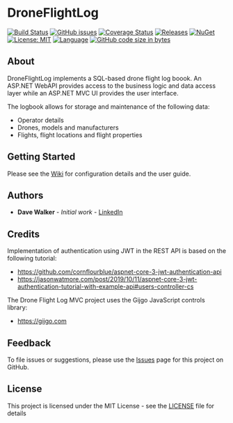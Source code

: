 # DroneFlightLog

[![Build Status](https://github.com/davewalker5/DroneFlightLog/workflows/.NET%20Core%20CI%20Build/badge.svg)](https://github.com/davewalker5/DroneFlightLog/actions)
[![GitHub issues](https://img.shields.io/github/issues/davewalker5/DroneFlightLog)](https://github.com/davewalker5/DroneFlightLog/issues)
[![Coverage Status](https://coveralls.io/repos/github/davewalker5/DroneFlightLog/badge.svg?branch=master)](https://coveralls.io/github/davewalker5/DroneFlightLog?branch=master)
[![Releases](https://img.shields.io/github/v/release/davewalker5/DroneFlightLog.svg?include_prereleases)](https://github.com/davewalker5/DroneFlightLog/releases)
[![NuGet](https://img.shields.io/nuget/v/DroneFlightLog.Data)](https://www.nuget.org/packages?q=droneflightlog.data)
[![License: MIT](https://img.shields.io/badge/License-MIT-blue.svg)](https://github.com/davewalker5/DroneFlightLog/blob/master/LICENSE)
[![Language](https://img.shields.io/badge/language-c%23-blue.svg)](https://github.com/davewalker5/DroneFlightLog/)
[![GitHub code size in bytes](https://img.shields.io/github/languages/code-size/davewalker5/DroneFlightLog)](https://github.com/davewalker5/DroneFlightLog/)

## About

DroneFlightLog implements a SQL-based drone flight log boook. An ASP.NET WebAPI provides access to the business logic and data access layer while an ASP.NET MVC UI provides the user interface.

The logbook allows for storage and maintenance of the following data:

- Operator details
- Drones, models and manufacturers
- Flights, flight locations and flight properties

## Getting Started

Please see the [Wiki](https://github.com/davewalker5/DroneFlightLog/wiki) for configuration details and the user guide.

## Authors

- **Dave Walker** - _Initial work_ - [LinkedIn](https://www.linkedin.com/in/davewalker5/)

## Credits

Implementation of authentication using JWT in the REST API is based on the following tutorial:

- https://github.com/cornflourblue/aspnet-core-3-jwt-authentication-api
- https://jasonwatmore.com/post/2019/10/11/aspnet-core-3-jwt-authentication-tutorial-with-example-api#users-controller-cs

The Drone Flight Log MVC project uses the Gijgo JavaScript controls library:

- https://gijgo.com
  
## Feedback

To file issues or suggestions, please use the [Issues](https://github.com/davewalker5/DroneFlightLog/issues) page for this project on GitHub.

## License

This project is licensed under the MIT License - see the [LICENSE](LICENSE) file for details

